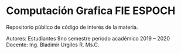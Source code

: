 # Computación Grafica FIE ESPOCH

Repositorio público de código de interés de la materia.

Autores: Estudiantes 9no semestre período académico 2019 – 2020 
Docente: Ing. Bladimir Urgiles R. Ms.C.
